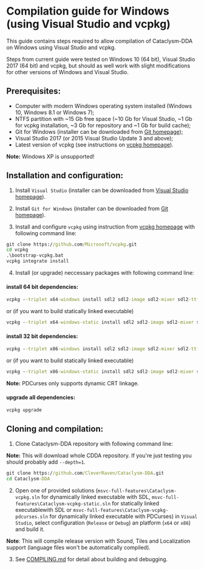# Compilation guide for Windows (using Visual Studio and vcpkg)

This guide contains steps required to allow compilation of Cataclysm-DDA on Windows using Visual Studio and vcpkg.

Steps from current guide were tested on Windows 10 (64 bit), Visual Studio 2017 (64 bit) and vcpkg, but should as well work with slight modifications for other versions of Windows and Visual Studio.

## Prerequisites:

* Computer with modern Windows operating system installed (Windows 10, Windows 8.1 or Windows 7);
* NTFS partition with ~15 Gb free space (~10 Gb for Visual Studio, ~1 Gb for vcpkg installation, ~3 Gb for repository and ~1 Gb for build cache);
* Git for Windows (installer can be downloaded from [Git homepage](https://git-scm.com/));
* Visual Studio 2017 (or 2015 Visual Studio Update 3 and above);
* Latest version of vcpkg (see instructions on [vcpkg homepage](https://github.com/Microsoft/vcpkg)).

**Note:** Windows XP is unsupported!

## Installation and configuration:

1. Install `Visual Studio` (installer can be downloaded from [Visual Studio homepage](https://visualstudio.microsoft.com/)).

2. Install `Git for Windows` (installer can be downloaded from [Git homepage](https://git-scm.com/)).

3. Install and configure `vcpkg` using instruction from [vcpkg homepage](https://github.com/Microsoft/vcpkg/blob/master/README.md#quick-start) with following command line:

```cmd
git clone https://github.com/Microsoft/vcpkg.git
cd vcpkg
.\bootstrap-vcpkg.bat
vcpkg integrate install
```

4. Install (or upgrade) neccessary packages with following command line:

#### install 64 bit dependencies:

```cmd
vcpkg --triplet x64-windows install sdl2 sdl2-image sdl2-mixer sdl2-ttf gettext pdcurses
```

or (if you want to build statically linked executable)

```cmd
vcpkg --triplet x64-windows-static install sdl2 sdl2-image sdl2-mixer sdl2-ttf gettext
```


#### install 32 bit dependencies:

```cmd
vcpkg --triplet x86-windows install sdl2 sdl2-image sdl2-mixer sdl2-ttf gettext pdcurses
```

or (if you want to build statically linked executable)

```cmd
vcpkg --triplet x86-windows-static install sdl2 sdl2-image sdl2-mixer sdl2-ttf gettext
```

**Note:** PDCurses only supports dynamic CRT linkage.

#### upgrade all dependencies:

```cmd
vcpkg upgrade
```

## Cloning and compilation:

1. Clone Cataclysm-DDA repository with following command line:

**Note:** This will download whole CDDA repository. If you're just testing you should probably add `--depth=1`.

```cmd
git clone https://github.com/CleverRaven/Cataclysm-DDA.git
cd Cataclysm-DDA
```

2. Open one of provided solutions (`msvc-full-features\Cataclysm-vcpkg.sln` for dynamically linked executable with SDL, `msvc-full-features\Cataclysm-vcpkg-static.sln` for statically linked executablewith SDL or `msvc-full-features\Cataclysm-vcpkg-pdcurses.sln` for dynamically linked executable with PDCurses) in `Visual Studio`, select configuration (`Release` or `Debug`) an platform (`x64` or `x86`) and build it.

**Note**: This will compile release version with Sound, Tiles and Localization support (language files won't be automatically compiled).

3.  See [COMPILING.md](https://github.com/CleverRaven/Cataclysm-DDA/blob/master/COMPILING.md#visual-studio-guide) for detail about building and debugging.
